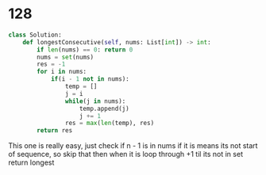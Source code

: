 # 128 

```py
class Solution:
    def longestConsecutive(self, nums: List[int]) -> int:
        if len(nums) == 0: return 0
        nums = set(nums)
        res = -1
        for i in nums: 
            if(i - 1 not in nums): 
                temp = []
                j = i
                while(j in nums):
                    temp.append(j)
                    j += 1
                res = max(len(temp), res)
        return res
```

This one is really easy, just check if n - 1 is in nums
if it is means its not start of sequence, so skip that 
then when it is loop through +1 til its not in set 
return longest
